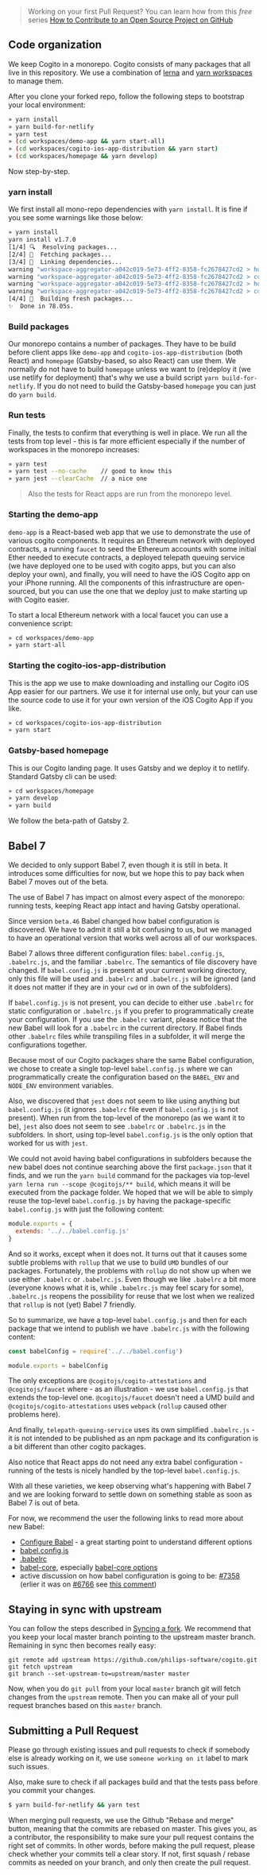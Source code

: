 > Working on your first Pull Request? You can learn how from this *free* series
> [How to Contribute to an Open Source Project on
> GitHub](https://egghead.io/series/how-to-contribute-to-an-open-source-project-on-github)

## Code organization

We keep Cogito in a monorepo. Cogito consists of many packages that all live in
this repository. We use a combination of [lerna](https://lernajs.io) and [yarn
workspaces](https://yarnpkg.com/lang/en/docs/workspaces/) to manage them.

After you clone your forked repo, follow the following steps to bootstrap your
local environment:

```bash
» yarn install
» yarn build-for-netlify
» yarn test
» (cd workspaces/demo-app && yarn start-all)
» (cd workspaces/cogito-ios-app-distribution && yarn start)
» (cd workspaces/homepage && yarn develop)
```

Now step-by-step.

### yarn install

We first install all mono-repo dependencies with `yarn install`. It is fine if
you see some warnings like those below:
```bash
» yarn install
yarn install v1.7.0
[1/4] 🔍  Resolving packages...
[2/4] 🚚  Fetching packages...
[3/4] 🔗  Linking dependencies...
warning "workspace-aggregator-a042c019-5e73-4ff2-8358-fc2678427cd2 > homepage > eslint-config-react-app@2.1.0" has incorrect peer dependency "babel-eslint@^7.2.3".
warning "workspace-aggregator-a042c019-5e73-4ff2-8358-fc2678427cd2 > cogito-ios-app-distribution > @react-frontend-developer/react-scripts > babel-loader@8.0.0-beta.0" has incorrect peer dependency "webpack@2 || 3".
warning "workspace-aggregator-a042c019-5e73-4ff2-8358-fc2678427cd2 > homepage > gatsby > babel-plugin-remove-graphql-queries@2.0.2-beta.4" has incorrect peer dependency "graphql@^0.11.7".
warning "workspace-aggregator-a042c019-5e73-4ff2-8358-fc2678427cd2 > cogito-ios-app-distribution > @react-frontend-developer/react-scripts > babel-preset-react-app > babel-plugin-transform-dynamic-import > @babel/plugin-syntax-dynamic-import@7.0.0-beta.34" has incorrect peer dependency "@babel/core@7.0.0-beta.34".
[4/4] 📃  Building fresh packages...
✨  Done in 78.05s.
```

### Build packages

Our monorepo contains a number of packages. They have to be build before client
apps like `demo-app` and `cogito-ios-app-distribution` (both React) and
`homepage` (Gatsby-based, so also React) can use them. We normally do not have
to build `homepage` unless we want to (re)deploy it (we use netlify for
deployment) that's why we use a build script `yarn build-for-netlify`. If you do
not need to build the Gatsby-based `homepage` you can just do `yarn build`.

### Run tests

Finally, the tests to confirm that everything is well in place. We run all the
tests from top level - this is far more efficient especially if the number of
workspaces in the monorepo increases:

```bash
» yarn test
» yarn test --no-cache    // good to know this
» yarn jest --clearCache  // a nice one
```


> Also the tests for React apps are run from the monorepo level.

### Starting the demo-app

`demo-app` is a React-based web app that we use to demonstrate the use of
various cogito components. It requires an Ethereum network with deployed
contracts, a running `faucet` to seed the Ethereum accounts with some initial
Ether needed to execute contracts, a deployed telepath queuing service (we have
deployed one to be used with cogito apps, but you can also deploy your own), and
finally, you will need to have the iOS Cogito app on your iPhone running. All
the components of this infrastructure are open-sourced, but you can use the one
that we deploy just to make starting up with Cogito easier.

To start a local Ethereum network with a local faucet you can use a convenience
script:

```bash
» cd workspaces/demo-app
» yarn start-all
```

### Starting the cogito-ios-app-distribution

This is the app we use to make downloading and installing our Cogito iOS App
easier for our partners. We use it for internal use only, but your can use the
source code to use it for your own version of the iOS Cogito App if you like.

```bash
» cd workspaces/cogito-ios-app-distribution
» yarn start
```

### Gatsby-based homepage

This is our Cogito landing page. It uses Gatsby and we deploy it to netlify.
Standard Gatsby cli can be used:

```bash
» cd workspaces/homepage
» yarn develop
» yarn build
```

We follow the beta-path of Gatsby 2.

## Babel 7

We decided to only support Babel 7, even though it is still in beta. It
introduces some difficulties for now, but we hope this to pay back when Babel 7
moves out of the beta.

The use of Babel 7 has impact on almost every aspect of the monorepo: running
tests, keeping React app intact and having Gatsby operational.

Since version `beta.46` Babel changed how babel configuration is discovered. We
have to admit it still a bit confusing to us, but we managed to have an
operational version that works well across all of our workspaces.

Babel 7 allows three different configuration files: `babel.config.js`,
`.babelrc.js`, and the familiar `.babelrc`. The semantics of file discovery have
changed. If `babel.config.js` is present at your current working directory, only
this file will be used and `.babelrc` and `.babelrc.js` will be ignored (and it
does not matter if they are in your `cwd` or in own of the subfolders).

If `babel.config.js` is not present, you can decide to either use `.babelrc` for
static configuration or `.babelrc.js` if you prefer to programmatically create
your configuration. If you use the `.babelrc` variant, please notice that the
new Babel will look for a `.babelrc` in the current directory. If Babel finds
other `.babelrc` files while transpiling files in a subfolder, it will merge the
configurations together.

Because most of our Cogito packages share the same Babel configuration, we chose
to create a single top-level `babel.config.js` where we can programmatically
create the configuration based on the `BABEL_ENV` and `NODE_ENV` environment
variables.

Also, we discovered that `jest` does not seem to like using anything but
`babel.config.js` (it ignores `.babelrc` file even if `babel.config.js` is not
present). When run from the top-level of the monorepo (as we want it to be),
`jest` also does not seem to see `.babelrc` or `.babelrc.js` in the subfolders.
In short, using top-level `babel.config.js` is the only option that worked for
us with `jest`.

We could not avoid having babel configurations in subfolders because the new
babel does not continue searching above the first `package.json` that it finds,
and we run the `yarn build` command for the packages via top-level `yarn lerna
run --scope @cogitojs/** build`, which means it will be executed from the
package folder. We hoped that we will be able to simply reuse the top-level
`babel.config.js` by having the package-specific `babel.config.js` with just the
following content:

```javascript
module.exports = {
  extends: '../../babel.config.js'
}
```

And so it works, except when it does not. It turns out that it causes some
subtle problems with `rollup` that we use to build `UMD` bundles of our
packages. Fortunately, the problems with `rollup` do not show up when we use
either `.babelrc` or `.babelrc.js`. Even though we like `.babelrc` a bit more
(everyone knows what it is, while `.babelrc.js` may feel scary for some),
`.babelrc.js` reopens the possibility for reuse that we lost when we realized
that `rollup` is not (yet) Babel 7 friendly.

So to summarize, we have a top-level `babel.config.js` and then for each package
that we intend to publish we have `.babelrc.js` with the following content:

```javascript
const babelConfig = require('../../babel.config')

module.exports = babelConfig
```

The only exceptions are `@cogitojs/cogito-attestations` and `@cogitojs/faucet`
where - as an illustration - we use `babel.config.js` that extends the top-level
one. `@cogitojs/faucet` doesn't need a UMD build and
`@cogitojs/cogito-attestations` uses `webpack` (`rollup` caused other problems
here).

And finally, `telepath-queuing-service` uses its own simplified `.babelrc.js` -
it is not intended to be published as an npm package and its configuration is a
bit different than other cogito packages.

Also notice that React apps do not need any extra babel configuration - running
of the tests is nicely handled by the top-level `babel.config.js`.

With all these varieties, we keep observing what's happening with Babel 7 and we
are looking forward to settle down on something stable as soon as Babel 7 is out
of beta.

For now, we recommend the user the following links to read more about new Babel:

- [Configure Babel](https://babeljs.io/docs/en/next/configuration) - a great
  starting point to understand different options
- [babel.config.js](https://babeljs.io/docs/en/next/babelconfigjs)
- [.babelrc](https://babeljs.io/docs/en/next/babelrc)
- [babel-core](https://babeljs.io/docs/en/next/babel-core), especially
  [babel-core options](https://babeljs.io/docs/en/next/babel-core#options)
- active discussion on how babel configuration is going to be:
  [#7358](https://github.com/babel/babel/pull/7358) (erlier it was on
  [#6766](https://github.com/babel/babel/issues/6766) see [this
  comment](https://github.com/babel/babel/issues/6766#issuecomment-382859481))

## Staying in sync with upstream

You can follow the steps described in [Syncing a
fork](https://help.github.com/articles/syncing-a-fork/). We recommend that you
keep your local master branch pointing to the upstream master branch. Remaining
in sync then becomes really easy:

```
git remote add upstream https://github.com/philips-software/cogito.git
git fetch upstream
git branch --set-upstream-to=upstream/master master
```

Now, when you do `git pull` from your local `master` branch git will fetch
changes from the `upstream` remote. Then you can make all of your pull request
branches based on this `master` branch.

## Submitting a Pull Request

Please go through existing issues and pull requests to check if somebody else is
already working on it, we use `someone working on it` label to mark such issues.

Also, make sure to check if all packages build and that the tests pass before
you commit your changes.

```bash
$ yarn build-for-netlify && yarn test
```

When merging pull requests, we use the Github "Rebase and merge" button, meaning
that the commits are rebased on master. This gives you, as a contributor, the
responsibility to make sure your pull request contains the right set of commits.
In other words, before making the pull request, please check whether your
commits tell a clear story. If not, first squash / rebase commits as needed
on your branch, and only then create the pull request.
